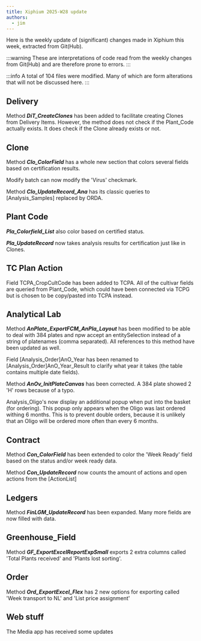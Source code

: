 ```yaml
---
title: Xiphium 2025-W28 update
authors:
  - jim
---
```


Here is the weekly update of (significant) changes made in Xiphium this week, extracted from Git(Hub).

:::warning
These are interpretations of code read from the weekly changes from Git(Hub) and are therefore prone to errors.
:::

:::info
A total of 104 files were modified. Many of which are form alterations that will not be discussed here.
:::

<!--truncate-->
## Delivery
Method ***DiT_CreateClones*** has been added to facilitate creating Clones from Delivery Items. However, the method does not check if the Plant_Code actually exists. It does check if the Clone already exists or not.
## Clone
Method ***Clo_ColorField*** has a whole new section that colors several fields based on certification results.

Modify batch can now modify the 'Virus' checkmark.

Method ***Clo_UpdateRecord_Ana*** has its classic queries to [Analysis_Samples] replaced by ORDA.
## Plant Code
***Pla_Colorfield_List*** also color based on certified status.

***Pla_UpdateRecord*** now takes analysis results for certification just like in Clones.

## TC Plan Action
Field TCPA_CropCultCode has been added to TCPA. All of the cultivar fields are queried from Plant_Code, which could have been connected via TCPG but is chosen to be copy/pasted into TCPA instead.
## Analytical Lab
Method ***AnPlate_ExportFCM_AnPla_Layout*** has been modified to be able to deal with 384 plates and npw accept an entitySelection instead of a string of platenames (comma separated). All references to this method have been updated as well.

Field [Analysis_Order]AnO_Year has been renamed to [Analysis_Order]AnO_Year_Result to clarify what year it takes (the table contains multiple date fields).

Method ***AnOv_InitPlateCanvas*** has been corrected. A 384 plate showed 2 'H' rows because of a typo.

Analysis_Oligo's now display an additional popup when put into the basket (for ordering). This popup only appears when the Oligo was last ordered withing 6 months. This is to prevent double orders, because it is unlikely that an Oligo will be ordered more often than every 6 months.
## Contract
Method ***Con_ColorField*** has been extended to color the 'Week Ready' field based on the status and/or week ready data.

Method ***Con_UpdateRecord*** now counts the amount of actions and open actions from the [ActionList]
## Ledgers
Method ***FinLGM_UpdateRecord*** has been expanded. Many more fields are now filled with data.
## Greenhouse_Field
Method ***GF_ExportExcelReportExpSmall*** exports 2 extra columns called 'Total Plants received' and 'Plants lost sorting'.
## Order
Method ***Ord_ExportExcel_Flex*** has 2 new options for exporting called 'Week transport to NL' and 'List price assignment'
## Web stuff
The Media app has received some updates